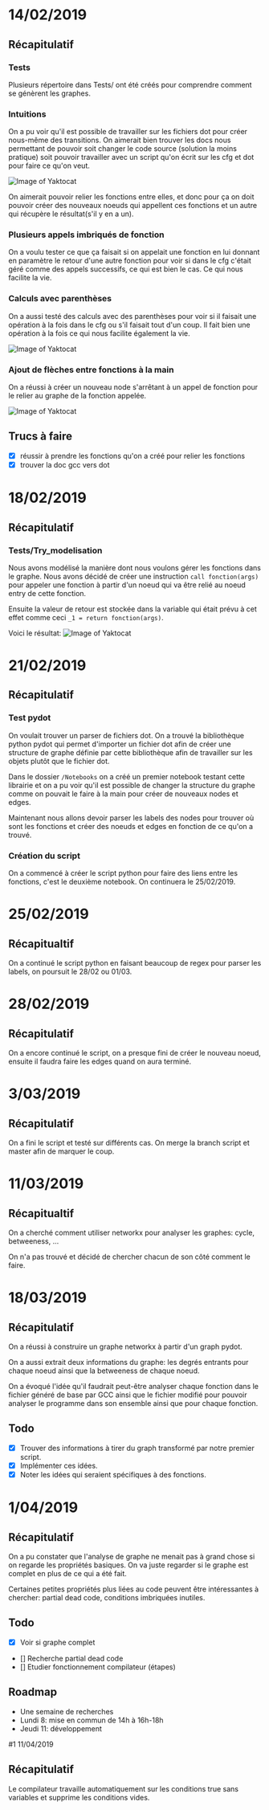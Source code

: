 # 14/02/2019

## Récapitulatif

### Tests
Plusieurs répertoire dans Tests/ ont été créés pour comprendre comment se génèrent les graphes.

### Intuitions
On a pu voir qu'il est possible de travailler sur les fichiers dot pour créer nous-même des transitions.
On aimerait bien trouver les docs nous permettant de pouvoir soit changer le code source (solution la moins pratique) soit pouvoir travailler avec un script qu'on écrit sur les cfg et dot pour faire ce qu'on veut.

![Image of Yaktocat](../Tests/test_fleche_fonction/graphe.png)

On aimerait pouvoir relier les fonctions entre elles, et donc pour ça on doit pouvoir créer des nouveaux noeuds qui appellent ces fonctions et un autre qui récupère le résultat(s'il y en a un).

### Plusieurs appels imbriqués de fonction
On a voulu tester ce que ça faisait si on appelait une fonction en lui donnant en paramètre le retour d'une autre fonction pour voir si dans le cfg c'était géré comme des appels successifs, ce qui est bien le cas. Ce qui nous facilite la vie.

### Calculs avec parenthèses
On a aussi testé des calculs avec des parenthèses pour voir si il faisait une opération à la fois dans le cfg ou s'il faisait tout d'un coup. Il fait bien une opération à la fois ce qui nous facilite également la vie.

![Image of Yaktocat](../Tests/test_calculs_avec_parentheses/graphe.png)

### Ajout de flèches entre fonctions à la main
On a réussi à créer un nouveau node s'arrêtant à un appel de fonction pour le relier au graphe de la fonction appelée.

![Image of Yaktocat](../Tests/test_creation_nodes/graphe.png)

## Trucs à faire
- [x] réussir à prendre les fonctions qu'on a créé pour relier les fonctions
- [x] trouver la doc gcc vers dot

# 18/02/2019

## Récapitulatif

### Tests/Try_modelisation

Nous avons modélisé la manière dont nous voulons gérer les fonctions dans le graphe. Nous avons décidé de créer une instruction `call fonction(args)` pour appeler une fonction à partir d'un noeud qui va être relié au noeud entry de cette fonction.

Ensuite la valeur de retour est stockée dans la variable qui était prévu à cet effet comme ceci `_1 = return fonction(args)`.

Voici le résultat:
![Image of Yaktocat](../Tests/Try_modelisation/graph.png)

# 21/02/2019

## Récapitulatif

### Test pydot

On voulait trouver un parser de fichiers dot. On a trouvé la bibliothèque python pydot qui permet d'importer un fichier dot afin de créer une structure de graphe définie par cette bibliothèque afin de travailler sur les objets plutôt que le fichier dot.

Dans le dossier `/Notebooks` on a créé un premier notebook testant cette librairie et on a pu voir qu'il est possible de changer la structure du graphe comme on pouvait le faire à la main pour créer de nouveaux nodes et edges.

Maintenant nous allons devoir parser les labels des nodes pour trouver où sont les fonctions et créer des noeuds et edges en fonction de ce qu'on a trouvé.

### Création du script

On a commencé à créer le script python pour faire des liens entre les fonctions, c'est le deuxième notebook. On continuera le 25/02/2019.

# 25/02/2019

## Récapitualtif
On a continué le script python en faisant beaucoup de regex pour parser les labels, on poursuit le 28/02 ou 01/03.

# 28/02/2019

## Récapitulatif
On a encore continué le script, on a presque fini de créer le nouveau noeud, ensuite il faudra faire les edges quand on aura terminé.

# 3/03/2019

## Récapitulatif

On a fini le script et testé sur différents cas. On merge la branch script et master afin de marquer le coup.

# 11/03/2019

## Récapitualtif
On a cherché comment utiliser networkx pour analyser les graphes: cycle, betweeness, ...

On n'a pas trouvé et décidé de chercher chacun de son côté comment le faire.

# 18/03/2019

## Récapitulatif
On a réussi à construire un graphe networkx à partir d'un graph pydot.

On a aussi extrait deux informations du graphe: les degrés entrants pour chaque noeud ainsi que la betweeness de chaque noeud.

On a évoqué l'idée qu'il faudrait peut-être analyser chaque fonction dans le fichier généré de base par GCC ainsi que le fichier modifié pour pouvoir analyser le programme dans son ensemble ainsi que pour chaque fonction.

## Todo

- [x] Trouver des informations à tirer du graph transformé par notre premier script.
- [x] Implémenter ces idées.
- [x] Noter les idées qui seraient spécifiques à des fonctions.

# 1/04/2019

## Récapitulatif
On a pu constater que l'analyse de graphe ne menait pas à grand chose si on regarde les propriétés basiques. On va juste regarder si le graphe est complet en plus de ce qui a été fait.

Certaines petites propriétés plus liées au code peuvent être intéressantes à chercher: partial dead code, conditions imbriquées inutiles.


## Todo
- [x] Voir si graphe complet
- [] Recherche partial dead code
- [] Etudier fonctionnement compilateur (étapes)

## Roadmap
- Une semaine de recherches
- Lundi 8: mise en commun de 14h à 16h-18h
- Jeudi 11: développement

#1 11/04/2019

## Récapitulatif
Le compilateur travaille automatiquement sur les conditions true sans variables
et supprime les conditions vides.